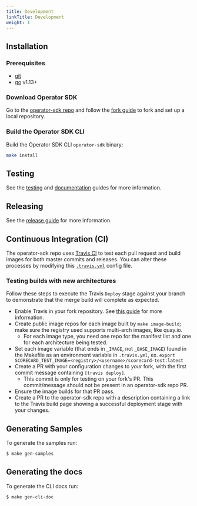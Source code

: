 ```yaml
---
title: Development
linkTitle: Development
weight: 1
---
```


## Installation

### Prerequisites

- [git][git-tool]
- [go][go-tool] v1.13+

### Download Operator SDK

Go to the [operator-sdk repo][repo-sdk] and follow the [fork guide][fork-guide] to fork and set up a local repository.

### Build the Operator SDK CLI

Build the Operator SDK CLI `operator-sdk` binary:

```sh
make install
```

## Testing

See the [testing][dev-testing] and [documentation][dev-docs] guides for more information.

## Releasing

See the [release guide][dev-release] for more information.

## Continuous Integration (CI)

The operator-sdk repo uses [Travis CI][travis] to test each pull request and build images for both master commits
and releases. You can alter these processes by modifying this [`.travis.yml`][travis.yml] config file.

### Testing builds with new architectures

Follow these steps to execute the Travis `Deploy` stage against your branch
to demonstrate that the merge build will complete as expected.

- Enable Travis in your fork repository. See [this guide][travis-setup] for more information.
- Create public image repos for each image built by `make image-build`; make sure the registry used supports
multi-arch images, like quay.io.
  - For each image type, you need one repo for the manifest list and one for each architecture being tested.
- Set each image variable (that ends in `_IMAGE`, not `_BASE_IMAGE`) found in the Makefile
as an environment variable in `.travis.yml`, ex. `export SCORECARD_TEST_IMAGE=<registry>/<username>/scorecard-test:latest`
- Create a PR with your configuration changes to _your_ fork, with the first commit message containing
`[travis deploy]`.
  - This commit is only for testing on your fork's PR. This commit/message should not be present in an operator-sdk
  repo PR.
- Ensure the image builds for that PR pass.
- Create a PR to the operator-sdk repo with a description containing a link to the Travis build page
showing a successful deployment stage with your changes.

## Generating Samples

To generate the samples run:

```sh
$ make gen-samples
```

## Generating the docs

To generate the CLI docs run:

```sh
$ make gen-cli-doc
```

[git-tool]:https://git-scm.com/downloads
[go-tool]:https://golang.org/dl/
[repo-sdk]:https://github.com/operator-framework/operator-sdk
[fork-guide]:https://help.github.com/en/articles/fork-a-repo
[dev-testing]: /docs/contribution-guidelines/testing
[dev-docs]: /docs/contribution-guidelines/documentation
[dev-release]: /docs/contribution-guidelines/releasing
[travis]: https://docs.travis-ci.com/
[travis.yml]: https://github.com/operator-framework/operator-sdk/blob/master/.travis.yml
[travis-setup]: https://docs.travis-ci.com/user/tutorial/#to-get-started-with-travis-ci-using-github

